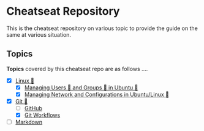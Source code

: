 # Cheatseat Repository

This is the cheatseat repository on various topic to provide the guide on the same at various situation.

## Topics

**Topics** covered by this cheatseat repo are as follows ....

- [x] [Linux 🐧](./Linux/)
  - [x] [Managing Users 👤 and Groups 👥 in Ubuntu 🐧](./Linux/Managing%20Users%20and%20Groups.md)
  - [x] [Managing Network and Configurations in Ubuntu/Linux 🐧](./Linux/Managing%20Network%20and%20Configurations.md)
- [x] [Git 🌿](./Git/)
  - [ ] [GitHub](./Git/GitHub/)
  - [x] [Git Workflows](./Git/Git%20Workflows.md)
- [ ] [Markdown](./Markdown/)

